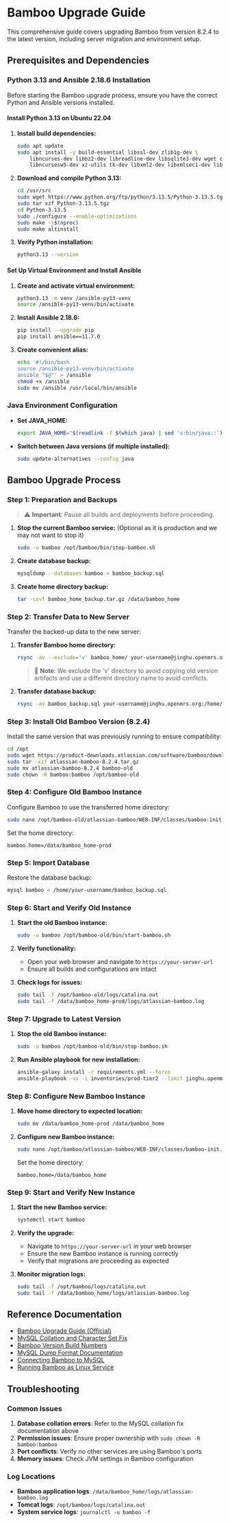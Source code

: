 # Bamboo Upgrade Guide

This comprehensive guide covers upgrading Bamboo from version 8.2.4 to the latest version, including server migration and environment setup.

## Prerequisites and Dependencies

### Python 3.13 and Ansible 2.18.6 Installation

Before starting the Bamboo upgrade process, ensure you have the correct Python and Ansible versions installed.

#### Install Python 3.13 on Ubuntu 22.04

1. **Install build dependencies:**
   ```bash
   sudo apt update
   sudo apt install -y build-essential libssl-dev zlib1g-dev \
       libncurses-dev libbz2-dev libreadline-dev libsqlite3-dev wget curl llvm \
       libncursesw5-dev xz-utils tk-dev libxml2-dev libxmlsec1-dev libffi-dev liblzma-dev
   ```

2. **Download and compile Python 3.13:**
   ```bash
   cd /usr/src
   sudo wget https://www.python.org/ftp/python/3.13.5/Python-3.13.5.tgz
   sudo tar xzf Python-3.13.5.tgz
   cd Python-3.13.5
   sudo ./configure --enable-optimizations
   sudo make -j$(nproc)
   sudo make altinstall
   ```

3. **Verify Python installation:**
   ```bash
   python3.13 --version
   ```

#### Set Up Virtual Environment and Install Ansible

1. **Create and activate virtual environment:**
   ```bash
   python3.13 -m venv /ansible-py13-venv
   source /ansible-py13-venv/bin/activate
   ```

2. **Install Ansible 2.18.6:**
   ```bash
   pip install --upgrade pip
   pip install ansible==11.7.0
   ```

3. **Create convenient alias:**
   ```bash
   echo '#!/bin/bash
   source /ansible-py13-venv/bin/activate
   ansible "$@"' > /ansible
   chmod +x /ansible
   sudo mv /ansible /usr/local/bin/ansible
   ```

### Java Environment Configuration

- **Set JAVA_HOME:**
  ```bash
  export JAVA_HOME="$(readlink -f $(which java) | sed 's:bin/java::')"
  ```

- **Switch between Java versions (if multiple installed):**
  ```bash
  sudo update-alternatives --config java
  ```

## Bamboo Upgrade Process

### Step 1: Preparation and Backups

> ⚠️ **Important**: Pause all builds and deployments before proceeding.

1. **Stop the current Bamboo service:** (Optional as it is production and we may not want to stop it)
   ```bash
   sudo -u bamboo /opt/bamboo/bin/stop-bamboo.sh
   ```

2. **Create database backup:**
   ```bash
   mysqldump --databases bamboo > bamboo_backup.sql
   ```

3. **Create home directory backup:**
   ```bash
   tar -czvf bamboo_home_backup.tar.gz /data/bamboo_home
   ```

### Step 2: Transfer Data to New Server

Transfer the backed-up data to the new server:

1. **Transfer Bamboo home directory:**
   ```bash
   rsync -av --exclude='v' bamboo_home/ your-username@jinghu.openmrs.org:/data/bamboo_home-prod
   ```
   > 📝 **Note**: We exclude the 'v' directory to avoid copying old version artifacts and use a different directory name to avoid conflicts.

2. **Transfer database backup:**
   ```bash
   rsync -av bamboo_backup.sql your-username@jinghu.openmrs.org:/home/your-username/
   ```

### Step 3: Install Old Bamboo Version (8.2.4)

Install the same version that was previously running to ensure compatibility:

```bash
cd /opt
sudo wget https://product-downloads.atlassian.com/software/bamboo/downloads/atlassian-bamboo-8.2.4.tar.gz
sudo tar -xzf atlassian-bamboo-8.2.4.tar.gz
sudo mv atlassian-bamboo-8.2.4 bamboo-old
sudo chown -R bamboo:bamboo /opt/bamboo-old
```

### Step 4: Configure Old Bamboo Instance

Configure Bamboo to use the transferred home directory:

```bash
sudo nano /opt/bamboo-old/atlassian-bamboo/WEB-INF/classes/bamboo-init.properties
```

Set the home directory:
```properties
bamboo.home=/data/bamboo_home-prod
```

### Step 5: Import Database

Restore the database backup:

```bash
mysql bamboo < /home/your-username/bamboo_backup.sql
```

### Step 6: Start and Verify Old Instance

1. **Start the old Bamboo instance:**
   ```bash
   sudo -u bamboo /opt/bamboo-old/bin/start-bamboo.sh
   ```

2. **Verify functionality:**
   - Open your web browser and navigate to `https://your-server-url`
   - Ensure all builds and configurations are intact

3. **Check logs for issues:**
   ```bash
   sudo tail -f /opt/bamboo-old/logs/catalina.out
   sudo tail -f /data/bamboo_home-prod/logs/atlassian-bamboo.log
   ```

### Step 7: Upgrade to Latest Version

1. **Stop the old Bamboo instance:**
   ```bash
   sudo -u bamboo /opt/bamboo-old/bin/stop-bamboo.sh
   ```

2. **Run Ansible playbook for new installation:**
   ```bash
   ansible-galaxy install -r requirements.yml --force
   ansible-playbook -vv -i inventories/prod-tier2 --limit jinghu.openmrs.org site.yml
   ```

### Step 8: Configure New Bamboo Instance

1. **Move home directory to expected location:**
   ```bash
   sudo mv /data/bamboo_home-prod /data/bamboo_home
   ```

2. **Configure new Bamboo instance:**
   ```bash
   sudo nano /opt/bamboo/atlassian-bamboo/WEB-INF/classes/bamboo-init.properties
   ```
   
   Set the home directory:
   ```properties
   bamboo.home=/data/bamboo_home
   ```

### Step 9: Start and Verify New Instance

1. **Start the new Bamboo service:**
   ```bash
   systemctl start bamboo
   ```

2. **Verify the upgrade:**
   - Navigate to `https://your-server-url` in your web browser
   - Ensure the new Bamboo instance is running correctly
   - Verify that migrations are proceeding as expected

3. **Monitor migration logs:**
   ```bash
   sudo tail -f /opt/bamboo/logs/catalina.out
   sudo tail -f /data/bamboo_home/logs/atlassian-bamboo.log
   ```

## Reference Documentation

- [Bamboo Upgrade Guide (Official)](https://confluence.atlassian.com/bamboo/bamboo-upgrade-guide-720411366.html)
- [MySQL Collation and Character Set Fix](https://confluence.atlassian.com/bamkb/how-to-fix-the-collation-and-character-set-of-a-mysql-database-1345820601.html)
- [Bamboo Version Build Numbers](https://marketplace.atlassian.com/rest/2/products/key/bamboo/versions?limit=100&_ga=2.30616379.566521521.1547416824-1897136561.1522036691)
- [MySQL Dump Format Documentation](https://dev.mysql.com/doc/refman/8.4/en/mysqldump-sql-format.html)
- [Connecting Bamboo to MySQL](https://confluence.atlassian.com/bamboo/connect-bamboo-to-a-mysql-database-289276817.html)
- [Running Bamboo as Linux Service](https://confluence.atlassian.com/bamboo/running-bamboo-as-a-linux-service-416056046.html)

## Troubleshooting

### Common Issues

1. **Database collation errors**: Refer to the MySQL collation fix documentation above
2. **Permission issues**: Ensure proper ownership with `sudo chown -R bamboo:bamboo`
3. **Port conflicts**: Verify no other services are using Bamboo's ports
4. **Memory issues**: Check JVM settings in Bamboo configuration

### Log Locations

- **Bamboo application logs**: `/data/bamboo_home/logs/atlassian-bamboo.log`
- **Tomcat logs**: `/opt/bamboo/logs/catalina.out`
- **System service logs**: `journalctl -u bamboo -f`
